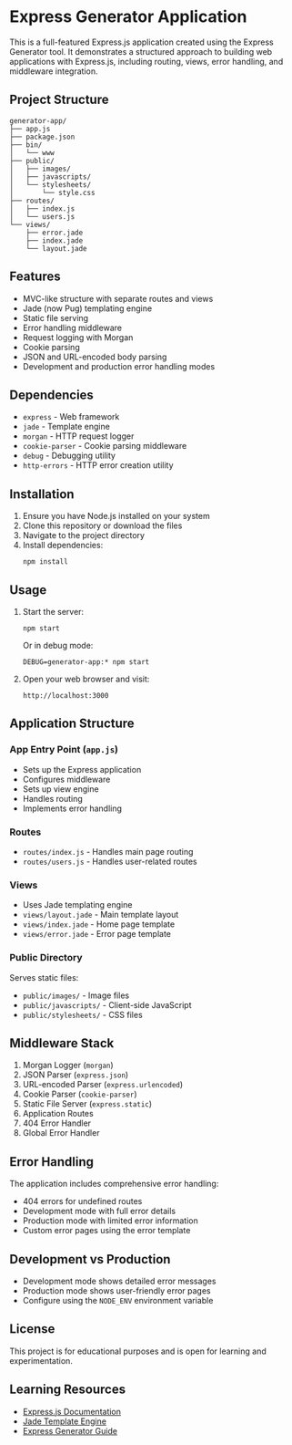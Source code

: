# Express Generator Application

This is a full-featured Express.js application created using the Express Generator tool. It demonstrates a structured approach to building web applications with Express.js, including routing, views, error handling, and middleware integration.

## Project Structure

```
generator-app/
├── app.js
├── package.json
├── bin/
│   └── www
├── public/
│   ├── images/
│   ├── javascripts/
│   └── stylesheets/
│       └── style.css
├── routes/
│   ├── index.js
│   └── users.js
└── views/
    ├── error.jade
    ├── index.jade
    └── layout.jade
```

## Features

- MVC-like structure with separate routes and views
- Jade (now Pug) templating engine
- Static file serving
- Error handling middleware
- Request logging with Morgan
- Cookie parsing
- JSON and URL-encoded body parsing
- Development and production error handling modes

## Dependencies

- `express` - Web framework
- `jade` - Template engine
- `morgan` - HTTP request logger
- `cookie-parser` - Cookie parsing middleware
- `debug` - Debugging utility
- `http-errors` - HTTP error creation utility

## Installation

1. Ensure you have Node.js installed on your system
2. Clone this repository or download the files
3. Navigate to the project directory
4. Install dependencies:
   ```
   npm install
   ```

## Usage

1. Start the server:
   ```
   npm start
   ```
   Or in debug mode:
   ```
   DEBUG=generator-app:* npm start
   ```
2. Open your web browser and visit:
   ```
   http://localhost:3000
   ```

## Application Structure

### App Entry Point (`app.js`)

- Sets up the Express application
- Configures middleware
- Sets up view engine
- Handles routing
- Implements error handling

### Routes

- `routes/index.js` - Handles main page routing
- `routes/users.js` - Handles user-related routes

### Views

- Uses Jade templating engine
- `views/layout.jade` - Main template layout
- `views/index.jade` - Home page template
- `views/error.jade` - Error page template

### Public Directory

Serves static files:

- `public/images/` - Image files
- `public/javascripts/` - Client-side JavaScript
- `public/stylesheets/` - CSS files

## Middleware Stack

1. Morgan Logger (`morgan`)
2. JSON Parser (`express.json`)
3. URL-encoded Parser (`express.urlencoded`)
4. Cookie Parser (`cookie-parser`)
5. Static File Server (`express.static`)
6. Application Routes
7. 404 Error Handler
8. Global Error Handler

## Error Handling

The application includes comprehensive error handling:

- 404 errors for undefined routes
- Development mode with full error details
- Production mode with limited error information
- Custom error pages using the error template

## Development vs Production

- Development mode shows detailed error messages
- Production mode shows user-friendly error pages
- Configure using the `NODE_ENV` environment variable

## License

This project is for educational purposes and is open for learning and experimentation.

## Learning Resources

- [Express.js Documentation](https://expressjs.com/)
- [Jade Template Engine](http://jade-lang.com/)
- [Express Generator Guide](https://expressjs.com/en/starter/generator.html)
